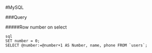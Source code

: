 #MySQL

###Query

#####Row number on select
```
sql
SET number = 0;
SELECT @number:=@number+1 AS Number, name, phone FROM `users`;
```